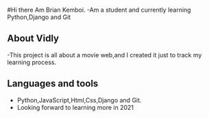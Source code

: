 #Hi there Am Brian Kemboi.
-Am a student and currently learning Python,Django and Git
## About Vidly
-This project is all about a movie web,and I created it just to track my learning process.
## Languages and tools
- Python,JavaScript,Html,Css,Django and Git.
- Looking forward to learning more in 2021
